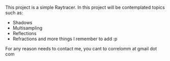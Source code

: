 This project is a simple Raytracer. 
In this project will be contemplated topics such as:
- Shadows
- Multisampling
- Reflections
- Refractions
 and more things I remember to add :p

For any reason needs to contact me, you cant to correlomm at gmail dot com


